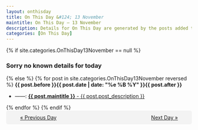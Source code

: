 ```yaml
---
layout: onthisday
title: On This Day &#124; 13 November
maintitle: On This Day — 13 November
description: Details for On This Day are generated by the posts added to the website so the content is subject to changes/updates over time.
categories: [On This Day]
---
```


{% if site.categories.OnThisDay13November == null %}
<h3>Sorry no known details for today</h3>
{% else %}
{% for post in site.categories.OnThisDay13November reversed %}
<strong>{{ post.before }}{{ post.date | date: "%e %B %Y" }}{{ post.after }}</strong>
<ul>
<li> ——: <a class="{{ post.class }}" href="{{ post.url }}"><strong>{{ post.maintitle }}</strong> - {{ post.post_description }}</a></li>
</ul>
{% endfor %}
{% endif %}

<div style="background-color: #f3f3f3; padding: 10px; border-radius: 5px; text-align: center; display: flex; justify-content: space-evenly;">
<a href="/onthisday/11/11-12">« Previous Day</a>
<span style="visibility:hidden;">[ Visit Leap Year February 29 ]</span>
<a href="/onthisday/11/11-14">Next Day »</a>
</div>
